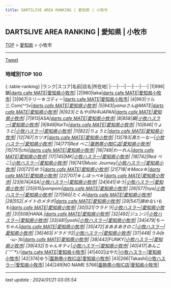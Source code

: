 ```yaml
---
title: DARTSLIVE AREA RANKING | 愛知県 | 小牧市
---
```

## DARTSLIVE AREA RANKING | 愛知県 | 小牧市

[TOP](/darts/rank/) > [愛知県](/darts/rank/愛知県/) > 小牧市

___

<a href="https://twitter.com/share?ref_src=twsrc%5Etfw" data-text="DARTSLIVE AREA RANKING | 愛知県小牧市" class="twitter-share-button" data-via="DARTSLIVE" data-hashtags="DARTSLIVE" data-related="DARTSLIVE" data-show-count="false">Tweet</a>

### 地域別TOP 100

{:.table-ranking}
|ランク|スコア|名前|店名|所在地|
|---|---|---|---|---|
|1|996|鍋|<a href="https://search.dartslive.com/jp/shop/99f156a307a7986e5f9f3321c1147265">darts cafe MATE</a>|<a href="/darts/rank/愛知県/小牧市">愛知県小牧市</a>|
|2|980|taka|<a href="https://search.dartslive.com/jp/shop/99f156a307a7986e5f9f3321c1147265">darts cafe MATE</a>|<a href="/darts/rank/愛知県/小牧市">愛知県小牧市</a>|
|3|967|テリー☆ゴディー|<a href="https://search.dartslive.com/jp/shop/99f156a307a7986e5f9f3321c1147265">darts cafe MATE</a>|<a href="/darts/rank/愛知県/小牧市">愛知県小牧市</a>|
|4|963|ツル三.Com(*^^)v|<a href="https://search.dartslive.com/jp/shop/99f156a307a7986e5f9f3321c1147265">darts cafe MATE</a>|<a href="/darts/rank/愛知県/小牧市">愛知県小牧市</a>|
|5|943|yamaさん@MATE|<a href="https://search.dartslive.com/jp/shop/99f156a307a7986e5f9f3321c1147265">darts cafe MATE</a>|<a href="/darts/rank/愛知県/小牧市">愛知県小牧市</a>|
|6|923|ともや＠N中JAPAN|<a href="https://search.dartslive.com/jp/shop/99f156a307a7986e5f9f3321c1147265">darts cafe MATE</a>|<a href="/darts/rank/愛知県/小牧市">愛知県小牧市</a>|
|7|913|ASA|<a href="https://search.dartslive.com/jp/shop/99f156a307a7986e5f9f3321c1147265">darts cafe MATE</a>|<a href="/darts/rank/愛知県/小牧市">愛知県小牧市</a>|
|8|858|鍋|<a href="https://search.dartslive.com/jp/shop/f5a33859618b8ac90d9b047a20a7ba1e">小牧ハスラー</a>|<a href="/darts/rank/愛知県/小牧市">愛知県小牧市</a>|
|9|848|KaiTo|<a href="https://search.dartslive.com/jp/shop/99f156a307a7986e5f9f3321c1147265">darts cafe MATE</a>|<a href="/darts/rank/愛知県/小牧市">愛知県小牧市</a>|
|10|846|りょうと|<a href="https://search.dartslive.com/jp/shop/f5a33859618b8ac90d9b047a20a7ba1e">小牧ハスラー</a>|<a href="/darts/rank/愛知県/小牧市">愛知県小牧市</a>|
|11|822|りょうと|<a href="https://search.dartslive.com/jp/shop/99f156a307a7986e5f9f3321c1147265">darts cafe MATE</a>|<a href="/darts/rank/愛知県/小牧市">愛知県小牧市</a>|
|12|787|カツオ|<a href="https://search.dartslive.com/jp/shop/99f156a307a7986e5f9f3321c1147265">darts cafe MATE</a>|<a href="/darts/rank/愛知県/小牧市">愛知県小牧市</a>|
|13|783|真たーなー|<a href="https://search.dartslive.com/jp/shop/f5a33859618b8ac90d9b047a20a7ba1e">小牧ハスラー</a>|<a href="/darts/rank/愛知県/小牧市">愛知県小牧市</a>|
|14|771|Red べこ|<a href="https://search.dartslive.com/jp/shop/b4e3aa059b38e6e658d385ea46352d8f">亜熱帯小牧IC店</a>|<a href="/darts/rank/愛知県/小牧市">愛知県小牧市</a>|
|15|751|chii|<a href="https://search.dartslive.com/jp/shop/99f156a307a7986e5f9f3321c1147265">darts cafe MATE</a>|<a href="/darts/rank/愛知県/小牧市">愛知県小牧市</a>|
|16|749|わーれん|<a href="https://search.dartslive.com/jp/shop/99f156a307a7986e5f9f3321c1147265">darts cafe MATE</a>|<a href="/darts/rank/愛知県/小牧市">愛知県小牧市</a>|
|17|745|MK|<a href="https://search.dartslive.com/jp/shop/f5a33859618b8ac90d9b047a20a7ba1e">小牧ハスラー</a>|<a href="/darts/rank/愛知県/小牧市">愛知県小牧市</a>|
|18|742|Red べこ|<a href="https://search.dartslive.com/jp/shop/f5a33859618b8ac90d9b047a20a7ba1e">小牧ハスラー</a>|<a href="/darts/rank/愛知県/小牧市">愛知県小牧市</a>|
|19|741|Music Journey|<a href="https://search.dartslive.com/jp/shop/f5a33859618b8ac90d9b047a20a7ba1e">小牧ハスラー</a>|<a href="/darts/rank/愛知県/小牧市">愛知県小牧市</a>|
|20|721|ゆう|<a href="https://search.dartslive.com/jp/shop/99f156a307a7986e5f9f3321c1147265">darts cafe MATE</a>|<a href="/darts/rank/愛知県/小牧市">愛知県小牧市</a>|
|21|718|☆Maco☆|<a href="https://search.dartslive.com/jp/shop/99f156a307a7986e5f9f3321c1147265">darts cafe MATE</a>|<a href="/darts/rank/愛知県/小牧市">愛知県小牧市</a>|
|22|707|☆しほっぺ☆|<a href="https://search.dartslive.com/jp/shop/99f156a307a7986e5f9f3321c1147265">darts cafe MATE</a>|<a href="/darts/rank/愛知県/小牧市">愛知県小牧市</a>|
|23|674|ASA|<a href="https://search.dartslive.com/jp/shop/f5a33859618b8ac90d9b047a20a7ba1e">小牧ハスラー</a>|<a href="/darts/rank/愛知県/小牧市">愛知県小牧市</a>|
|24|641|ゆう|<a href="https://search.dartslive.com/jp/shop/f5a33859618b8ac90d9b047a20a7ba1e">小牧ハスラー</a>|<a href="/darts/rank/愛知県/小牧市">愛知県小牧市</a>|
|25|615|pompom|<a href="https://search.dartslive.com/jp/shop/99f156a307a7986e5f9f3321c1147265">darts cafe MATE</a>|<a href="/darts/rank/愛知県/小牧市">愛知県小牧市</a>|
|26|577|nya|<a href="https://search.dartslive.com/jp/shop/f5a33859618b8ac90d9b047a20a7ba1e">小牧ハスラー</a>|<a href="/darts/rank/愛知県/小牧市">愛知県小牧市</a>|
|27|560|たくみ|<a href="https://search.dartslive.com/jp/shop/99f156a307a7986e5f9f3321c1147265">darts cafe MATE</a>|<a href="/darts/rank/愛知県/小牧市">愛知県小牧市</a>|
|28|552|メイトのメタボ|<a href="https://search.dartslive.com/jp/shop/99f156a307a7986e5f9f3321c1147265">darts cafe MATE</a>|<a href="/darts/rank/愛知県/小牧市">愛知県小牧市</a>|
|29|547|諦めないもも|<a href="https://search.dartslive.com/jp/shop/99f156a307a7986e5f9f3321c1147265">darts cafe MATE</a>|<a href="/darts/rank/愛知県/小牧市">愛知県小牧市</a>|
|30|521|ウラドラ|<a href="https://search.dartslive.com/jp/shop/f5a33859618b8ac90d9b047a20a7ba1e">小牧ハスラー</a>|<a href="/darts/rank/愛知県/小牧市">愛知県小牧市</a>|
|31|508|HANA.|<a href="https://search.dartslive.com/jp/shop/99f156a307a7986e5f9f3321c1147265">darts cafe MATE</a>|<a href="/darts/rank/愛知県/小牧市">愛知県小牧市</a>|
|32|492|ジュンジ|<a href="https://search.dartslive.com/jp/shop/f5a33859618b8ac90d9b047a20a7ba1e">小牧ハスラー</a>|<a href="/darts/rank/愛知県/小牧市">愛知県小牧市</a>|
|33|481|yoshi|<a href="https://search.dartslive.com/jp/shop/f5a33859618b8ac90d9b047a20a7ba1e">小牧ハスラー</a>|<a href="/darts/rank/愛知県/小牧市">愛知県小牧市</a>|
|34|479|ちーちゃん|<a href="https://search.dartslive.com/jp/shop/99f156a307a7986e5f9f3321c1147265">darts cafe MATE</a>|<a href="/darts/rank/愛知県/小牧市">愛知県小牧市</a>|
|35|472|まあまあきのこ|<a href="https://search.dartslive.com/jp/shop/f5a33859618b8ac90d9b047a20a7ba1e">小牧ハスラー</a>|<a href="/darts/rank/愛知県/小牧市">愛知県小牧市</a>|
|36|463|ドラドラ2|<a href="https://search.dartslive.com/jp/shop/f5a33859618b8ac90d9b047a20a7ba1e">小牧ハスラー</a>|<a href="/darts/rank/愛知県/小牧市">愛知県小牧市</a>|
|37|448|うみ(b｀-ω-´)b|<a href="https://search.dartslive.com/jp/shop/99f156a307a7986e5f9f3321c1147265">darts cafe MATE</a>|<a href="/darts/rank/愛知県/小牧市">愛知県小牧市</a>|
|38|442|FUNKY|<a href="https://search.dartslive.com/jp/shop/f5a33859618b8ac90d9b047a20a7ba1e">小牧ハスラー</a>|<a href="/darts/rank/愛知県/小牧市">愛知県小牧市</a>|
|39|432|ちゃんキティ|<a href="https://search.dartslive.com/jp/shop/f5a33859618b8ac90d9b047a20a7ba1e">小牧ハスラー</a>|<a href="/darts/rank/愛知県/小牧市">愛知県小牧市</a>|
|40|417|あんこ(*´︶`*)ﾉ|<a href="https://search.dartslive.com/jp/shop/99f156a307a7986e5f9f3321c1147265">darts cafe MATE</a>|<a href="/darts/rank/愛知県/小牧市">愛知県小牧市</a>|
|41|402|はやた|<a href="https://search.dartslive.com/jp/shop/f5a33859618b8ac90d9b047a20a7ba1e">小牧ハスラー</a>|<a href="/darts/rank/愛知県/小牧市">愛知県小牧市</a>|
|42|374|ゆう|<a href="https://search.dartslive.com/jp/shop/b4e3aa059b38e6e658d385ea46352d8f">亜熱帯小牧IC店</a>|<a href="/darts/rank/愛知県/小牧市">愛知県小牧市</a>|
|43|266|Takashi|<a href="https://search.dartslive.com/jp/shop/f5a33859618b8ac90d9b047a20a7ba1e">小牧ハスラー</a>|<a href="/darts/rank/愛知県/小牧市">愛知県小牧市</a>|
|44|249|NO NAME 5766|<a href="https://search.dartslive.com/jp/shop/b4e3aa059b38e6e658d385ea46352d8f">亜熱帯小牧IC店</a>|<a href="/darts/rank/愛知県/小牧市">愛知県小牧市</a>|



___

_last update : 2024/01/21 03:05:54_


<script src="https://cdnjs.cloudflare.com/ajax/libs/jquery/3.6.1/jquery.min.js" integrity="sha512-aVKKRRi/Q/YV+4mjoKBsE4x3H+BkegoM/em46NNlCqNTmUYADjBbeNefNxYV7giUp0VxICtqdrbqU7iVaeZNXA==" crossorigin="anonymous" referrerpolicy="no-referrer"></script>
<script src="https://cdnjs.cloudflare.com/ajax/libs/jquery.tablesorter/2.31.3/js/jquery.tablesorter.min.js" integrity="sha512-qzgd5cYSZcosqpzpn7zF2ZId8f/8CHmFKZ8j7mU4OUXTNRd5g+ZHBPsgKEwoqxCtdQvExE5LprwwPAgoicguNg==" crossorigin="anonymous" referrerpolicy="no-referrer"></script>
<link rel="stylesheet" href="https://cdnjs.cloudflare.com/ajax/libs/jquery.tablesorter/2.31.3/css/theme.default.min.css" integrity="sha512-wghhOJkjQX0Lh3NSWvNKeZ0ZpNn+SPVXX1Qyc9OCaogADktxrBiBdKGDoqVUOyhStvMBmJQ8ZdMHiR3wuEq8+w==" crossorigin="anonymous" referrerpolicy="no-referrer" />
<script>
$(function() {
    $(".table-ranking").tablesorter({sortList:[[0, 0]]});
});
</script>

<script async src="https://platform.twitter.com/widgets.js" charset="utf-8"></script>
